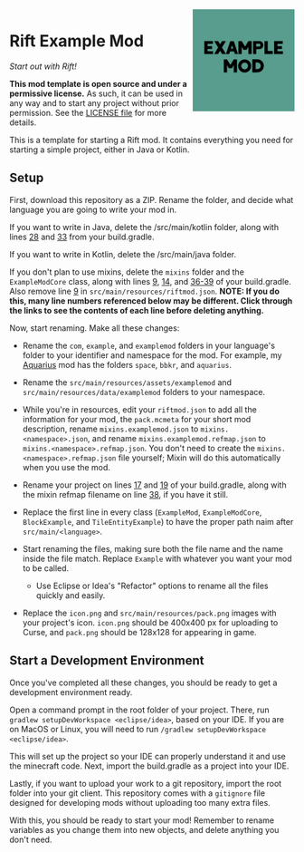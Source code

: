 <img src="icon.png" align="right" width="180px"/>

# Rift Example Mod

*Start out with Rift!*

**This mod template is open source and under a permissive license.** As such, it can be used in any way and to start any project without prior permission. See the [LICENSE file](LICENSE) for more details.

This is a template for starting a Rift mod. It contains everything you need for starting a simple project, either in Java or Kotlin.

## Setup

First, download this repository as a ZIP. Rename the folder, and decide what language you are going to write your mod in.

If you want to write in Java, delete the /src/main/kotlin folder, along with lines [28](https://github.com/Boundarybreaker/ExampleMod/blob/master/build.gradle#L28) and [33](https://github.com/Boundarybreaker/ExampleMod/blob/master/build.gradle#L33) from your build.gradle.

If you want to write in Kotlin, delete the /src/main/java folder.

If you don't plan to use mixins, delete the `mixins` folder and the `ExampleModCore` class, along with lines [9](https://github.com/Boundarybreaker/ExampleMod/blob/master/build.gradle#L9), [14](https://github.com/Boundarybreaker/ExampleMod/blob/master/build.gradle#L14), and [36-39](https://github.com/Boundarybreaker/ExampleMod/blob/master/build.gradle#L36-L39) of your build.gradle. Also remove line [9](https://github.com/Boundarybreaker/ExampleMod/blob/master/src/main/resources/riftmod.json#L9) in `src/main/resources/riftmod.json`. **NOTE: If you do this, many line numbers referenced below may be different. Click through the links to see the contents of each line before deleting anything.**

Now, start renaming. Make all these changes:

- Rename the `com`, `example`, and `examplemod` folders in your language's folder to your identifier and namespace for the mod. For example, my [Aquarius](https://github.com/Boundarybreaker/Aquarius) mod has the folders `space`, `bbkr`, and `aquarius`.

- Rename the `src/main/resources/assets/examplemod` and `src/main/resources/data/examplemod` folders to your namespace.

- While you're in resources, edit your `riftmod.json` to add all the information for your mod, the `pack.mcmeta` for your short mod description,  rename `mixins.examplemod.json` to `mixins.<namespace>.json`, and rename `mixins.examplemod.refmap.json` to `mixins.<namespace>.refmap.json`. You don't need to create the `mixins.<namespace>.refmap.json` file yourself; Mixin will do this automatically when you use the mod.

- Rename your project on lines [17](https://github.com/Boundarybreaker/ExampleMod/blob/master/build.gradle#L17) and [19](https://github.com/Boundarybreaker/ExampleMod/blob/master/build.gradle#L19) of your build.gradle, along with the mixin refmap filename on line [38](https://github.com/Boundarybreaker/ExampleMod/blob/master/build.gradle#L38), if you have it still.

- Replace the first line in every class (`ExampleMod`, `ExampleModCore`, `BlockExample`, and `TileEntityExample`) to have the proper path naim after `src/main/<language>`.

- Start renaming the files, making sure both the file name and the name inside the file match. Replace `Example` with whatever you want your mod to be called.
    - Use Eclipse or Idea's "Refactor" options to rename all the files quickly and easily.

- Replace the `icon.png` and `src/main/resources/pack.png` images with your project's icon. `icon.png` should be 400x400 px for uploading to Curse, and `pack.png` should be 128x128 for appearing in game.

## Start a Development Environment

Once you've completed all these changes, you should be ready to get a development environment ready.

Open a command prompt in the root folder of your project. There, run `gradlew setupDevWorkspace <eclipse/idea>`, based on your IDE. If you are on MacOS or Linux, you will need to run `/gradlew setupDevWorkspace <eclipse/idea>`.

This will set up the project so your IDE can properly understand it and use the minecraft code. Next, import the build.gradle as a project into your IDE.

Lastly, if you want to upload your work to a git repository, import the root folder into your git client. This repository comes with a `gitignore` file designed for developing mods without uploading too many extra files.

With this, you should be ready to start your mod! Remember to rename variables as you change them into new objects, and delete anything you don't need.
